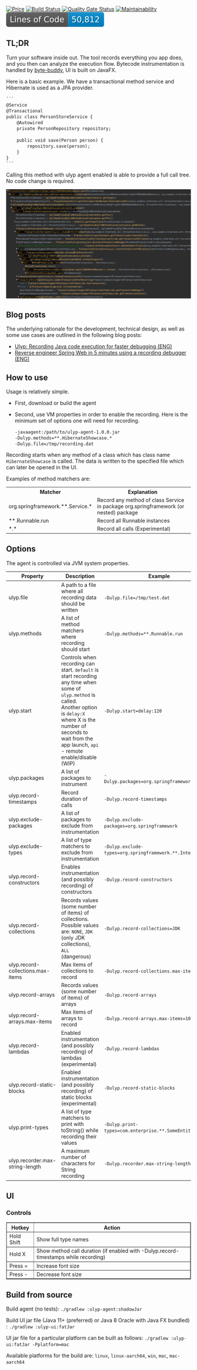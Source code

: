 [![Price](https://img.shields.io/badge/price-FREE-0098f7.svg)](https://github.com/cheburitos/ulyp/blob/master/LICENSE)
[![Build Status](https://circleci.com/gh/cheburitos/ulyp/tree/master.svg?style=svg)](https://circleci.com/gh/cheburitos/ulyp/tree/master)
[![Quality Gate Status](https://sonarcloud.io/api/project_badges/measure?project=0xaa4eb_ulyp&metric=alert_status)](https://sonarcloud.io/dashboard?id=0xaa4eb_ulyp)
[![Maintainability](https://api.codeclimate.com/v1/badges/e76192efb9583aca1170/maintainability)](https://codeclimate.com/github/cheburitos/ulyp/maintainability)
![lines of code](https://raw.githubusercontent.com/cheburitos/ulyp/project-badges/loc-badge.svg)

## TL;DR

Turn your software inside out. The tool records everything you app does, and you then can analyze the execution flow.
Bytecode instrumentation is handled by [byte-buddy](https://github.com/raphw/byte-buddy), UI is built on JavaFX.

Here is a basic example. We have a transactional method service and Hibernate is used as a JPA provider. 

    ```
    @Service
    @Transactional
    public class PersonStoreService {
        @Autowired
        private PersonRepository repository;
    
        public void save(Person person) {
            repository.save(person);
        }
    }
    ```

Calling this method with ulyp agent enabled is able to provide a full call tree. No code change is required.

![Spring/Hibernate call recorded](https://github.com/0xaa4eb/ulyp/blob/master/images/hibernate.png)

## Blog posts

The underlying rationale for the development, technical design, as well as some use cases are outlined in the following blog posts:
* [Ulyp: Recording Java code execution for faster debugging (ENG)](https://dzone.com/articles/ulyp-recording-java-execution-flow-for-faster-debugging)
* [Reverse engineer Spring Web in 5 minutes using a recording debugger (ENG)](https://0xaa4eb.github.io/2024/12/14/reverse-engineer-spring-boot.html)

## How to use

Usage is relatively simple.

* First, download or build the agent
* Second, use VM properties in order to enable the recording. Here is the minimum set of options one will need for recording.
    
    
    ```
    -javaagent:/path/to/ulyp-agent-1.0.0.jar
    -Dulyp.methods=**.HibernateShowcase.*
    -Dulyp.file=/tmp/recording.dat
    ```

Recording starts when any method of a class which has class name `HibernateShowcase` is called. The data is written to the 
specified file which can later be opened in the UI.

Examples of method matchers are:
<table>
<tr>
		<th>Matcher</th>
		<th>Explanation</th>
</tr>
<tr><td>org.springframework.**.Service.*</td><td>Record any method of class Service in package org.springframework (or nested) package</td></tr>
<tr><td>**.Runnable.run</td><td>Record all Runnable instances</td></tr>
<tr><td>*.*</td><td>Record all calls (Experimental)</td></tr>
</table>

## Options

The agent is controlled via JVM system properties.

| Property                          | Description                                                                                                                                                                                                                                       | Example                                                   | Default      |
|-----------------------------------|---------------------------------------------------------------------------------------------------------------------------------------------------------------------------------------------------------------------------------------------------|-----------------------------------------------------------|--------------|
| ulyp.file                         | A path to a file where all recording data should be written                                                                                                                                                                                       | `-Dulyp.file=/tmp/test.dat`                               | -            |
| ulyp.methods                      | A list of method matchers where recording should start                                                                                                                                                                                            | `-Dulyp.methods=**.Runnable.run`                          | Main method  |
| ulyp.start                        | Controls when recording can start. `default` is start recording any time when some of `ulyp.method` is called.<br/> Another option is `delay:X` where X is the number of seconds to wait from the app launch, `api` - remote enable/disable (WIP) | `-Dulyp.start=delay:120`                                  | `default`    |
| ulyp.packages                     | A list of packages to instrument                                                                                                                                                                                                                  | `-Dulyp.packages=org.springframework,io.grpc`             | All packages |
| ulyp.record-timestamps            | Record duration of calls                                                                                                                                                                                                                          | `-Dulyp.record-timestamps`                                | Disabled     |
| ulyp.exclude-packages             | A list of packages to exclude from instrumentation                                                                                                                                                                                                | `-Dulyp.exclude-packages=org.springframework`             | -            |
| ulyp.exclude-types                | A list of type matchers to exclude from instrumentation                                                                                                                                                                                           | `-Dulyp.exclude-types=org.springframework.**.Interceptor` | -            |
| ulyp.record-constructors          | Enables instrumentation (and possibly recording) of constructors                                                                                                                                                                                  | `-Dulyp.record-constructors`                              | Disabled     |
| ulyp.record-collections           | Records values (some number of items) of collections. Possible values are: `NONE`, `JDK` (only JDK collections), `ALL` (dangerous)                                                                                                                | `-Dulyp.record-collections=JDK`                           | `NONE`       |
| ulyp.record-collections.max-items | Max items of collections to record                                                                                                                                                                                                                | `-Dulyp.record-collections.max-items=5`                   | 3            |
| ulyp.record-arrays                | Records values (some number of items) of arrays                                                                                                                                                                                                   | `-Dulyp.record-arrays`                                    | Disabled     |
| ulyp.record-arrays.max-items      | Max items of arrays to record                                                                                                                                                                                                                     | `-Dulyp.record-arrays.max-items=10`                       | 3            |
| ulyp.record-lambdas               | Enabled instrumentation (and possibly recording) of lambdas (experimental)                                                                                                                                                                        | `-Dulyp.record-lambdas`                                   | Disabled     |
| ulyp.record-static-blocks         | Enabled instrumentation (and possibly recording) of static blocks (experimental)                                                                                                                                                                  | `-Dulyp.record-static-blocks`                             | Disabled     |
| ulyp.print-types                  | A list of type matchers to print with toString() while recording their values                                                                                                                                                                     | `-Dulyp.print-types=com.enterprise.**.SomeEntity`         | -            |
| ulyp.recorder.max-string-length   | A maximum number of characters for String recording                                                                                                                                                                                               | `-Dulyp.recorder.max-string-length=400`                   | 200          |

## UI

### Controls

<table border="1">
<tr>
		<th>Hotkey</th>
		<th>Action</th>
</tr>
<tr><td>Hold Shift</td><td>Show full type names</td></tr>
<tr><td>Hold X</td><td>Show method call duration (if enabled with -Dulyp.record-timestamps while recording)</td></tr>
<tr><td>Press =</td><td>Increase font size</td></tr>
<tr><td>Press -</td><td>Decrease font size</td></tr>
</table>

## Build from source

Build agent (no tests):
`./gradlew :ulyp-agent:shadowJar`

Build UI jar file (Java 11+ (preferred) or Java 8 Oracle with Java FX bundled) :
`./gradlew :ulyp-ui:fatJar`

UI jar file for a particular platform can be built as follows:
`./gradlew :ulyp-ui:fatJar -Pplatform=mac`

Available platforms for the build are: `linux`, `linux-aarch64`, `win`, `mac`, `mac-aarch64`
